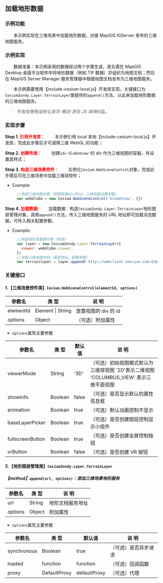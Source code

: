 ## 加载地形数据

### 示例功能

&ensp;&ensp;&ensp;&ensp;本示例实现在三维场景中加载地形数据，对接 MapGIS IGServer 发布的三维地图服务。

### 示例实现

&ensp;&ensp;&ensp;&ensp;数据准备：本示例采用的数据经过两个步骤生成，首先需在 MapGIS Desktop 桌面平台软件中将地形数据（例如 TIF 数据）并组织为地图文档；然后在 MapGIS Server Manager 服务管理器中根据地图文档发布为三维地图服务。

&ensp;&ensp;&ensp;&ensp;本示例需要使用【include-cesium-local.js】开发库实现，关键接口为`CesiumZondy.Layer.TerrainLayer`类提供的`append()`方法，以此来加载地形数据的三维地图服务。

> 开发库使用请参见*首页-概述-原生 JS 调用*内容。

### 实现步骤

**Step 1. <font color=red>引用开发库</font>**：
&ensp;&ensp;&ensp;&ensp;本示例引用 local 本地【include-cesium-local.js】开发库，完成此步骤后才可调用三维 WebGL 的功能；

**Step 2. <font color=red>创建布局</font>**：
&ensp;&ensp;&ensp;&ensp;创建`id='GlobeView'`的 div 作为三维视图的容器，并设置其样式；

**Step 3. <font color=red>构造三维场景控件</font>**：
&ensp;&ensp;&ensp;&ensp;实例化`Cesium.WebSceneControl`对象，完成此步骤后可在三维场景中加载三维球控件；

- Example:
  ```javascript
    //构造三维视图对象（视图容器div的id，三维视图设置参数）
    var webGlobe = new Cesium.WebSceneControl('GlobeView', {})
  ```

**Step 4. <font color=red>加载数据</font>**:
&ensp;&ensp;&ensp;&ensp;加载数据：构造`CesiumZondy.Layer.TerrainLayer`地形图层管理对象，调用`append()`方法，传入三维地图服务的 URL 地址即可加载浏览数据，可传入相关配置参数。

- Example:
  ```javascript
    //构造地形层管理对象（视图）
    var layer = new CesiumZondy.Layer.TerrainLayer({
      viewer: webGlobe.viewer,
    })
    //加载三维地图文档（服务地址，配置参数）
    var terrainlayer = layer.append('http://webclient.smaryun.com:6163/igs/rest/g3d/terrain', {})
  ```

### 关键接口

#### 1.【三维场景控件类】`Cesium.WebSceneControl(elementId, options)`

| 参数名    | 类 型             | 说 明                |
| --------- | ----------------- | -------------------- |
| elementId | Element \| String | 放置视图的 div 的 id |
| options   | Object            | （可选）附加属性     |

- `options`属性主要参数

| 参数名           | 类 型   | 默认值 | 说 明                                                                                  |
| ---------------- | ------- | ------ | -------------------------------------------------------------------------------------- |
| viewerMode       | String  | ‘3D’   | （可选）初始视图模式默认为三维球视图 '2D'表示二维视图 'COLUMBUS_VIEW' 表示三维平面视图 |
| showInfo         | Boolean | false  | （可选）是否显示默认的属性信息框                                                       |
| animation        | Boolean | true   | （可选）默认动画控制不显示                                                             |
| baseLayerPicker  | Boolean | true   | （可选）是否创建图层控制显示小组件                                                     |
| fullscreenButton | Boolean | true   | （可选）是否创建全屏控制按钮                                                           |
| vrButton         | Boolean | false  | （可选）是否创建 VR 按钮                                                               |

#### 2.【地形图层管理类】`CesiumZondy.Layer.TerrainLayer`

##### 【method】`append(url, options)`：添加三维场景地形服务

| 参数名  | 类 型  | 说 明            |
| ------- | ------ | ---------------- |
| url     | String | 地形文档服务地址 |
| options | Object | 附加属性         |

- `options`属性主要参数

| 参数名      | 类 型        | 默认值       | 说 明                |
| ----------- | ------------ | ------------ | -------------------- |
| synchronous | Boolean      | true         | （可选）是否异步请求 |
| loaded      | function     | function     | （可选）回调函数     |
| proxy       | DefaultProxy | defaultProxy | （可选）代理         |
